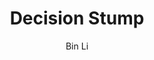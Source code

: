 ---
layout: post
title: Decision Stump
subtitle:
author: Bin Li
tags: [Machine Learning]
image: 
comments: true
published: true
---